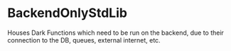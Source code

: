 # BackendOnlyStdLib

Houses Dark Functions which need to be run on the backend, due to their connection to the DB,
queues, external internet, etc.
